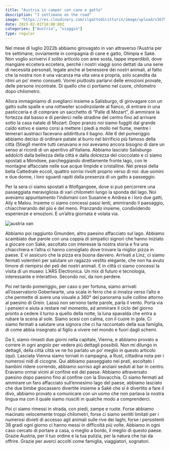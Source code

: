 ```yaml
---
title: "Austria in camper con cane e gatto"
description: "3 settimane on the road"
image: "https://res.cloudinary.com/ilgattodicitturin/image/upload/v1675350710/Articoli/IMG_3427_gttfeh.jpg"
date: 2023-02-01T10:00:00Z
categories: ["Austria", "viaggio"]
type: regular
---
```

Nel mese di luglio 2022b abbiamo girovagato in van attraverso l’Austria per tre settimane, ovviamente in compagnia di cane e gatto, Olimpia e Sakè. 
Non voglio scrivervi il solito articolo con aree sosta, tappe imperdibili, dove mangiare eccetera eccetera, perchè i nostri viaggi sono dettati da una serie di necessità personali, legate anche al benessere dei nostri animali, al fatto che la nostra non è una vacanza ma vita vera e propria, solo scandita da ritmi un po’ meno consueti. 
Vorrei piuttosto parlarvi delle emozioni provate, delle persone incontrate. Di quello che ci portiamo nel cuore, chilometro dopo chilometro.


Allora immaginiamo di svegliarci insieme a Salisburgo, di girovagare con un gatto sulle spalle e una rottweiler scodinzolante al fianco, di entrare in una pasticceria e di comprare un sacchetto di “Palle di Mozart”, di ammirare la fortezza dal basso e di perderci nelle stradine del centro fino ad arrivare sotto la casa natale di Mozart. 
Dopo pranzo noi siamo fuggiti dal grande caldo estivo e siamo corsi a mettere i piedi a mollo nel fiume, mentre i temerari austriaci facevano addirittura il bagno. Alle 6 del pomeriggio abbiamo deciso di ordinare patate al burro nel birrificio più famoso della città (Stiegl) mentre tutti cenavano e noi avevamo ancora bisogno di dare un senso ai ricordi di un aperitivo all’italiana.
Abbiamo lasciato Salisburgo addolciti dalla bellezza della città e dalla dolcezza del cioccolato e ci siamo spostati a Mondsee, parcheggiando direttamente fronte lago, con le montagne affacciate nelle sue acque limpide e cristalline. Nei pressi della bella Cattedrale eccoli, quattro sorrisi rivolti proprio verso di noi: due uomini e due donne, i loro sguardi rapiti dalla presenza di un gatto a passeggio.


Per la sera ci siamo spostati a Wolfgangsee, dove si può percorrere una passeggiata meravigliosa di vari chilometri lungo la sponda del lago. Noi avevamo appuntamento l’indomani con Susanne e Andrea e i loro due gatti, Ally e Malou. Insieme ci siamo concessi passi lenti, ammirando il paesaggio, chiacchierando del più e del meno. Pranzando insieme, condividendo esperienze e emozioni. E un’altra giornata è volata via. 

![austria van]("https://res.cloudinary.com/ilgattodicitturin/image/upload/v1675350710/Articoli/IMG_3362_sfbutr.jpg")

Abbiamo poi raggiunto Gmunden, altro paesino affacciato sul lago. Abbiamo scambiato due parole con una coppia di simpatici signori che hanno iniziato a giocare con Sakè, ascoltato con interesse la nostra storia e fra una chiacchiera e l’altra ci hanno consigliato dove trovare la miglior pizza in paese. E vi assicuro che la pizza era buona davvero. 
Arrivati a Linz, ci siamo fermati volentieri per salutare un ragazzo vestito elegante, che non ha avuto timore di riempirsi dei peli dei nostri animali. E in città ci siamo concessi la visita di un museo:  L’ARS Electronica. Un mix di futuro e tecnologia, interessante e interattivo. Secondo noi, da non perdere. 


Poi nel tardo pomeriggio, per caso o per fortuna, siamo arrivati all’osservatorio Goberlwarte, una scala in ferro che si innalza verso l’alto e che permette di avere una visuale a 360° del panorama sulle colline attorno al paesino di Grein. Lassù non servono tante parole, parla il vento. Porta via i pensieri e aiuta a restare nel momento, ad ammirare il ciclo del giorno pronto a cedere il turno a quello della notte, la luna spavalda che entra a rubare la scena al sole. Siamo scesi con calma, con il cuore in gola. Ci siamo fermati a salutare una signora che ci ha raccontato della sua famiglia, di come abbia insegnato al figlio a vivere nel mondo e fuori dagli schemi.


Da lì, siamo rimasti due giorni nella capitale, Vienna, e abbiamo provato a correre in ogni angolo per vedere più dettagli possibili. Non mi dilungo in dettagli, della città città ve ne ho parlato un po’ meglio in questo articolo (qui).
Lasciata Vienna siamo tornati in campagna, a Rust, cittadina nota per i numerosi nidi di cicogne. Qui abbiamo passeggiato nei prati, ascoltato i bambini ridere correndo, abbiamo sorriso agli anziani seduti al bar in centro.
Eravamo ormai vicini al confine est del paese. Abbiamo attraversato paesino dopo paesino fino al confine con la Slovacchia. Ci siamo fermati ad ammirare un faro affacciato sull’ennesimo lago del paese, abbiamo lasciato che due bimbe giocassero divertite insieme a Sakè che si è divertito a fare il divo, abbiamo provato a comunicare con un uomo che non parlava la nostra lingua ma con il quale siamo riusciti in qualche modo a comprenderci.


Poi ci siamo rimessi in strada, con piedi, zampe e ruote. 
Forse abbiamo macinato velocemente troppi chilometri, forse ci siamo sentiti limitati per i numerosi divieti di accesso agli animali sulle rive dei laghi, forse i persistenti 38 gradi ogni giorno ci hanno messi in difficoltà più volte. 
Abbiamo in ogni caso cercato di portare a casa, o meglio a bordo, il meglio di questo paese. 
Grazie Austria, per il tuo ordine e la tua pulizia, per la natura che hai da offrire. 
Grazie per averci accolti come famiglia, viaggiatori, sognatori. 

